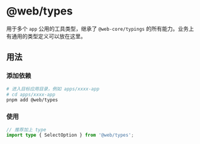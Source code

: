# @web/types

用于多个 `app` 公用的工具类型，继承了 `@web-core/typings` 的所有能力。业务上有通用的类型定义可以放在这里。

## 用法

### 添加依赖

```bash
# 进入目标应用目录，例如 apps/xxxx-app
# cd apps/xxxx-app
pnpm add @web/types
```

### 使用

```ts
// 推荐加上 type
import type { SelectOption } from '@web/types';
```
